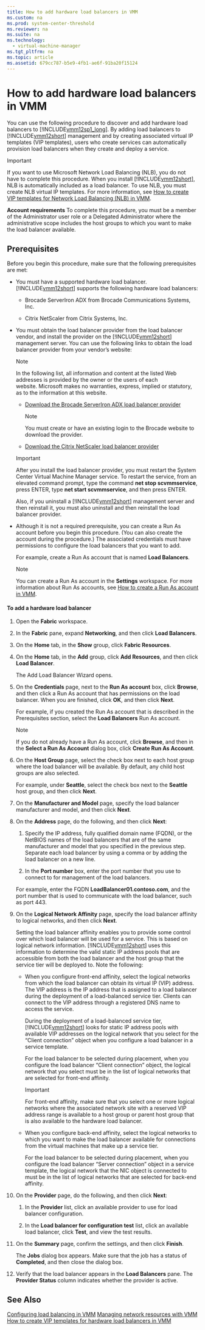 ```yaml
---
title: How to add hardware load balancers in VMM
ms.custom: na
ms.prod: system-center-threshold
ms.reviewer: na
ms.suite: na
ms.technology: 
  - virtual-machine-manager
ms.tgt_pltfrm: na
ms.topic: article
ms.assetid: 679cc787-b5e9-4fb1-ae6f-91ba20f15124
---
```

# How to add hardware load balancers in VMM
You can use the following procedure to discover and add hardware load balancers to [!INCLUDE[vmm12sp1_long](./Token/vmm12sp1_long_md.md)]. By adding load balancers to [!INCLUDE[vmm12short](./Token/vmm12short_md.md)] management and by creating associated virtual IP templates \(VIP templates\), users who create services can automatically provision load balancers when they create and deploy a service.

> [!IMPORTANT]
> If you want to use Microsoft Network Load Balancing \(NLB\), you do not have to complete this procedure. When you install [!INCLUDE[vmm12short](./Token/vmm12short_md.md)], NLB is automatically included as a load balancer. To use NLB, you must create NLB virtual IP templates. For more information, see [How to create VIP templates for Network Load Balancing &#40;NLB&#41; in VMM](./How-to-create-VIP-templates-for-Network-Load-Balancing--NLB--in-VMM.md).

**Account requirements** To complete this procedure, you must be a member of the Administrator user role or a Delegated Administrator where the administrative scope includes the host groups to which you want to make the load balancer available.

## Prerequisites
Before you begin this procedure, make sure that the following prerequisites are met:

-   You must have a supported hardware load balancer. [!INCLUDE[vmm12short](./Token/vmm12short_md.md)] supports the following hardware load balancers:

    -   Brocade ServerIron ADX from Brocade Communications Systems, Inc.

    -   Citrix NetScaler from Citrix Systems, Inc.

-   You must obtain the load balancer provider from the load balancer vendor, and install the provider on the [!INCLUDE[vmm12short](./Token/vmm12short_md.md)] management server. You can use the following links to obtain the load balancer provider from your vendor’s website:

    > [!NOTE]
    > In the following list, all information and content at the listed Web addresses is provided by the owner or the users of each website. Microsoft makes no warranties, express, implied or statutory, as to the information at this website.

    -   [Download the Brocade ServerIron ADX load balancer provider](http://www.brocade.com/partnerships/technology-alliance-partners/partner-details/microsoft/microsoft-systems-center/index.page)

        > [!NOTE]
        > You must create or have an existing login to the Brocade website to download the provider.

    -   [Download the Citrix NetScaler load balancer provider](https://www.citrix.com/community.html)

    > [!IMPORTANT]
    > After you install the load balancer provider, you must restart the System Center Virtual Machine Manager service. To restart the service, from an elevated command prompt, type the command **net stop scvmmservice**, press ENTER, type **net start scvmmservice**, and then press ENTER.
    > 
    > Also, if you uninstall a [!INCLUDE[vmm12short](./Token/vmm12short_md.md)] management server and then reinstall it, you must also uninstall and then reinstall the load balancer provider.

-   Although it is not a required prerequisite, you can create a Run As account before you begin this procedure. \(You can also create the account during the procedure.\) The associated credentials must have permissions to configure the load balancers that you want to add.

    For example, create a Run As account that is named **Load Balancers**.

    > [!NOTE]
    > You can create a Run As account in the **Settings** workspace. For more information about Run As accounts, see [How to create a Run As account in VMM](./How-to-create-a-Run-As-account-in-VMM.md).

#### To add a hardware load balancer

1.  Open the **Fabric** workspace.

2.  In the **Fabric** pane, expand **Networking**, and then click **Load Balancers**.

3.  On the **Home** tab, in the **Show** group, click **Fabric Resources**.

4.  On the **Home** tab, in the **Add** group, click **Add Resources**, and then click **Load Balancer**.

    The Add Load Balancer Wizard opens.

5.  On the **Credentials** page, next to the **Run As account** box, click **Browse**, and then click a Run As account that has permissions on the load balancer. When you are finished, click **OK**, and then click **Next**.

    For example, if you created the Run As account that is described in the Prerequisites section, select the **Load Balancers** Run As account.

    > [!NOTE]
    > If you do not already have a Run As account, click **Browse**, and then in the **Select a Run As Account** dialog box, click **Create Run As Account**.

6.  On the **Host Group** page, select the check box next to each host group where the load balancer will be available. By default, any child host groups are also selected.

    For example, under **Seattle**, select the check box next to the **Seattle** host group, and then click **Next**.

7.  On the **Manufacturer and Model** page, specify the load balancer manufacturer and model, and then click **Next**.

8.  On the **Address** page, do the following, and then click **Next**:

    1.  Specify the IP address, fully qualified domain name \(FQDN\), or the NetBIOS names of the load balancers that are of the same manufacturer and model that you specified in the previous step. Separate each load balancer by using a comma or by adding the load balancer on a new line.

    2.  In the **Port number** box, enter the port number that you use to connect to for management of the load balancers.

    For example, enter the FQDN **LoadBalancer01.contoso.com**, and the port number that is used to communicate with the load balancer, such as port 443.

9. On the **Logical Network Affinity** page, specify the load balancer affinity to logical networks, and then click **Next**.

    Setting the load balancer affinity enables you to provide some control over which load balancer will be used for a service. This is based on logical network information. [!INCLUDE[vmm12short](./Token/vmm12short_md.md)] uses this information to determine the valid static IP address pools that are accessible from both the load balancer and the host group that the service tier will be deployed to. Note the following:

    -   When you configure front\-end affinity, select the logical networks from which the load balancer can obtain its virtual IP \(VIP\) address. The VIP address is the IP address that is assigned to a load balancer during the deployment of a load\-balanced service tier. Clients can connect to the VIP address through a registered DNS name to access the service.

        During the deployment of a load\-balanced service tier, [!INCLUDE[vmm12short](./Token/vmm12short_md.md)] looks for static IP address pools with available VIP addresses on the logical network that you select for the “Client connection” object when you configure a load balancer in a service template.

        For the load balancer to be selected during placement, when you configure the load balancer “Client connection” object, the logical network that you select must be in the list of logical networks that are selected for front\-end affinity.

        > [!IMPORTANT]
        > For front\-end affinity, make sure that you select one or more logical networks where the associated network site with a reserved VIP address range is available to a host group or parent host group that is also available to the hardware load balancer.

    -   When you configure back\-end affinity, select the logical networks to which you want to make the load balancer available for connections from the virtual machines that make up a service tier.

        For the load balancer to be selected during placement, when you configure the load balancer “Server connection” object in a service template, the logical network that the NIC object is connected to must be in the list of logical networks that are selected for back\-end affinity.

10. On the **Provider** page, do the following, and then click **Next**:

    1.  In the **Provider** list, click an available provider to use for load balancer configuration.

    2.  In the **Load balancer for configuration test** list, click an available load balancer, click **Test**, and view the test results.

11. On the **Summary** page, confirm the settings, and then click **Finish**.

    The **Jobs** dialog box appears. Make sure that the job has a status of **Completed**, and then close the dialog box.

12. Verify that the load balancer appears in the **Load Balancers** pane. The **Provider Status** column indicates whether the provider is active.

## See Also
[Configuring load balancing in VMM](./Configuring-load-balancing-in-VMM.md)
[Managing network resources with VMM](./Managing-network-resources-with-VMM.md)
[How to create VIP templates for hardware load balancers in VMM](./How-to-create-VIP-templates-for-hardware-load-balancers-in-VMM.md)


